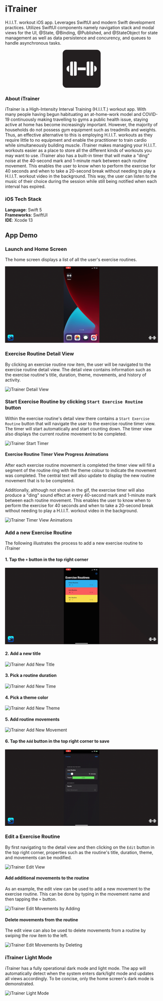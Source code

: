 # iTrainer
H.I.I.T. workout iOS app. Leverages SwiftUI and modern Swift development practices. Utilizes SwiftUI components namely navigation stack and modal views for the UI, @State, @Binding, @Published, and @StateObject for state management as well as data persistence and concurency, and queues to handle asynchronous tasks.

<p align="center">
  <img src="/demo/iTrainer_icon_rounded.png" alt="rejuvenate_icon" width="125" height="125"/>
</p>

### About iTrainer
iTrainer is a High-Intensity Interval Training (H.I.I.T.) workout app. With many people having begun habituating an at-home-work model and COVID-19 continuously making travelling to gyms a public health issue, staying active at home has become increasingly important. However, the majority of households do not possess gym equipment such as treadmills and weights. Thus, an effective alternative to this is employing H.I.I.T. workouts as they require little to no equipment and enable the practitioner to train cardio while simultaneously building muscle. iTrainer makes managing your H.I.I.T. workouts easier as a place to store all the different kinds of workouts you may want to use. iTrainer also has a built-in timer that will make a "ding" noise at the 40-second mark and 1-minute mark between each routine movement. This enables the user to know when to perform the exercise for 40 seconds and when to take a 20-second break without needing to play a H.I.I.T. workout video in the background. This way, the user can listen to the music of their choice during the session while still being notified when each interval has expired. 

### iOS Tech Stack
**Language**: Swift 5</br>
**Frameworks**: SwiftUI </br>
**IDE**: Xcode 13 </br>

## App Demo

### Launch and Home Screen
The home screen displays a list of all the user's exercise routines. 

![iTrainer Launch](/demo/1_intro.gif)

### Exercise Routine Detail View
By clicking an exercise routine row item, the user will be navigated to the exercise routine detail view. The detail view contains information such as the exercise routine's title, duration, theme, movements, and history of activity. 

![iTrainer Detail View](/demo/2_detail_view.gif)

### Start Exercise Routine by clicking `Start Exercise Routine` button
Within the exercise routine's detail view there contains a `Start Exercise Routine` button that will navigate the user to the exercise routine timer view. The timer will start automatically and start counting down. The timer view also displays the current routine movement to be completed.  

![iTrainer Start Timer](/demo/3_timer_start.gif)

#### Exercise Routine Timer View Progress Animations
After each exercise routine movement is completed the timer view will fill a segment of the routine ring with the theme colour to indicate the movement was completed. The central text will also update to display the new routine movement that is to be completed. 

Additionally, although not shown in the gif, the exercise timer will also produce a "ding" sound effect at every 40-second mark and 1-minute mark between each routine movement. This enables the user to know when to perform the exercise for 40 seconds and when to take a 20-second break without needing to play a H.I.I.T. workout video in the background. 

![iTrainer Timer View Animations](/demo/4_timer_scroll.gif)

### Add a new Exercise Routine
The following illustrates the process to add a new exercise routine to iTrainer

#### 1. Tap the `+` button in the top right corner 

![iTrainer Add New Routine](/demo/5_add_view.gif)

#### 2. Add a new title

![iTrainer Add New Title](/demo/6_add_title.gif)

#### 3. Pick a routine duration

![iTrainer Add New Time](/demo/7_add_time_slider.gif)

#### 4. Pick a theme color

![iTrainer Add New Theme](/demo/8_pick_theme.gif)

#### 5. Add routine movements 

![iTrainer Add New Movement](/demo/9_add_squats.gif)

#### 6. Tap the `Add` button in the top right corner to save

![iTrainer Add New Routine Save](/demo/10_save_new_movement.gif)

### Edit a Exercise Routine
By first navigating to the detail view and then clicking on the `Edit` button in the top right corner, properties such as the routine's  title, duration, theme, and movements can be modified. 

![iTrainer Edit View](/demo/11_edit_view.gif)

#### Add additional movements to the routine 
As an example, the edit view can be used to add a new movement to the exercise routine. This can be done by typing in the movement name and then tapping the `+` button. 

![iTrainer Edit Movements by Adding](/demo/12_add_lunges.gif)

#### Delete movements from the routine 
The edit view can also be used to delete movements from a routine by swiping the row item to the left. 

![iTrainer Edit Movements by Deleting](/demo/13_delete_squats.gif)

### iTrainer Light Mode
iTrainer has a fully operational dark mode and light mode. The app will automatically detect when the system enters dark/light mode and updates all views accordingly. To be concise, only the home screen's dark mode is demonstrated.

![iTrainer Light Mode](/demo/14_light_mode.gif)
